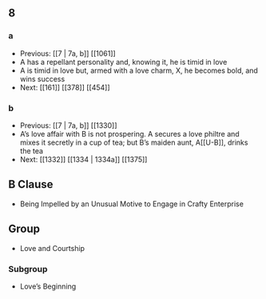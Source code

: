 ## 8
### a
- Previous: [[7 | 7a, b]] [[1061]] 
- A has a repellant personality and, knowing it, he is timid in love
- A is timid in love but, armed with a love charm, X, he becomes bold, and wins success
- Next: [[161]] [[378]] [[454]] 

### b
- Previous: [[7 | 7a, b]] [[1330]] 
- A’s love affair with B is not prospering. A secures a love philtre and mixes it secretly in a cup of tea; but B’s maiden aunt, A[[U-B]], drinks the tea
- Next: [[1332]] [[1334 | 1334a]] [[1375]] 

## B Clause
- Being Impelled by an Unusual Motive to Engage in Crafty Enterprise

## Group
- Love and Courtship

### Subgroup
- Love’s Beginning

